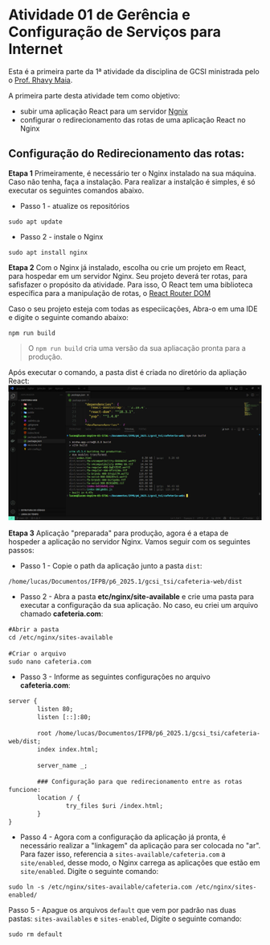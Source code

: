 # Atividade 01 de Gerência e Configuração de Serviços para Internet
Esta é a primeira parte da  1ª atividade da disciplina de GCSI ministrada pelo o [Prof. Rhavy Maia](https://github.com/rhavymaia).

A primeira parte desta atividade tem como objetivo:
- subir uma aplicação React para um servidor [Ngnix](https://nginx.org/)
- configurar o redirecionamento das rotas de uma aplicação React no Nginx

## Configuração do Redirecionamento das rotas:
**Etapa 1**
Primeiramente, é necessário ter o Nginx instalado na sua máquina. Caso não tenha, faça a instalação. Para realizar a instalção é simples, é só executar os seguintes comandos abaixo.
- Passo 1 - atualize os repositórios
```
sudo apt update
```

- Passo 2 - instale o Nginx
```
sudo apt install nginx
```
**Etapa 2**
Com o Nginx já instalado, escolha ou crie um projeto em React, para hospedar em um servidor Nginx. Seu projeto deverá ter rotas, para safisfazer o propósito da atividade. Para isso, O React tem uma biblioteca específica para a manipulação de rotas, o [React Router DOM](https://reactrouter.com/home)

Caso o seu projeto esteja com todas as especiicações, Abra-o em uma IDE e digite o seguinte comando abaixo: 
```
npm run build
```
> O `npm run build` cria uma versão da sua apliacação pronta para a produção.

Após executar o comando, a pasta dist é criada no diretório da apliação React:
![dist](assets/dist.png)

**Etapa 3**
Aplicação "preparada" para produção, agora é a etapa de hospeder a aplicação no servidor Nginx. Vamos seguir com os seguintes passos:
- Passo 1 - Copie o path da aplicação junto a pasta `dist`:
```
/home/lucas/Documentos/IFPB/p6_2025.1/gcsi_tsi/cafeteria-web/dist
```
- Passo 2 - Abra a pasta **etc/nginx/site-available** e crie uma pasta para executar a configuração da sua aplicação. No caso, eu criei um arquivo chamado **cafeteria.com**:
```
#Abrir a pasta
cd /etc/nginx/sites-available

#Criar o arquivo
sudo nano cafeteria.com
```

- Passo 3 - Informe as seguintes configurações no arquivo **cafeteria.com**:
```
server {
        listen 80;
        listen [::]:80;

        root /home/lucas/Documentos/IFPB/p6_2025.1/gcsi_tsi/cafeteria-web/dist;
        index index.html;

        server_name _;

        ### Configuração para que redirecionamento entre as rotas funcione:
        location / {
                try_files $uri /index.html;
        }
}

```

- Passo 4 - Agora com a configuração da aplicação já pronta, é necessário realizar a "linkagem" da aplicação para ser colocada no "ar". Para fazer isso, referencia a `sites-available/cafeteria.com` a `site/enabled`, desse modo, o Nginx carrega as aplicações que estão em `site/enabled`. Digite o seguinte comando:
```
sudo ln -s /etc/nginx/sites-available/cafeteria.com /etc/nginx/sites-enabled/
```

Passo 5 - Apague os arquivos `default` que vem por padrão nas duas pastas: `sites-availables` e `sites-enabled`, Digite o seguinte comando:
```
sudo rm default
```